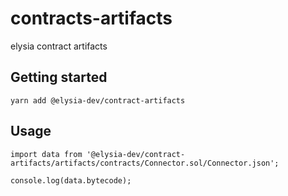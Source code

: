 # contracts-artifacts

elysia contract artifacts

## Getting started

```
yarn add @elysia-dev/contract-artifacts
```

## Usage

```
import data from '@elysia-dev/contract-artifacts/artifacts/contracts/Connector.sol/Connector.json';

console.log(data.bytecode);
```
